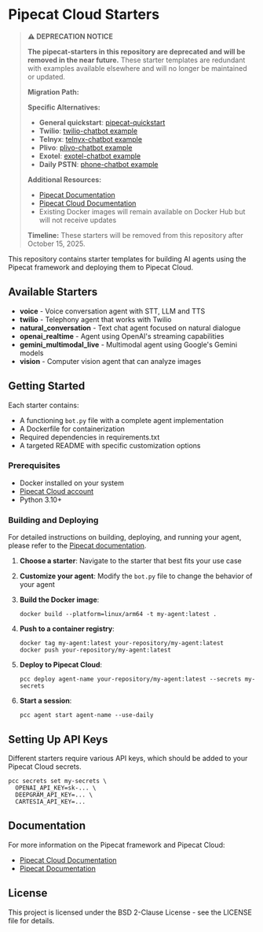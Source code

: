 # Pipecat Cloud Starters

> **⚠️ DEPRECATION NOTICE**
>
> **The pipecat-starters in this repository are deprecated and will be removed in the near future.** These starter templates are redundant with examples available elsewhere and will no longer be maintained or updated.
>
> **Migration Path:**
>
> **Specific Alternatives:**
>
> - **General quickstart**: [pipecat-quickstart](https://github.com/pipecat-ai/pipecat-quickstart)
> - **Twilio**: [twilio-chatbot example](https://github.com/pipecat-ai/pipecat-examples/tree/main/twilio-chatbot)
> - **Telnyx**: [telnyx-chatbot example](https://github.com/pipecat-ai/pipecat-examples/tree/main/telnyx-chatbot)
> - **Plivo**: [plivo-chatbot example](https://github.com/pipecat-ai/pipecat-examples/tree/main/plivo-chatbot)
> - **Exotel**: [exotel-chatbot example](https://github.com/pipecat-ai/pipecat-examples/tree/main/exotel-chatbot)
> - **Daily PSTN**: [phone-chatbot example](https://github.com/pipecat-ai/pipecat-examples/tree/main/phone-chatbot)
>
> **Additional Resources:**
>
> - [Pipecat Documentation](https://docs.pipecat.ai)
> - [Pipecat Cloud Documentation](https://docs.pipecat.ai/deployment/pipecat-cloud/introduction)
> - Existing Docker images will remain available on Docker Hub but will not receive updates
>
> **Timeline:** These starters will be removed from this repository after October 15, 2025.

This repository contains starter templates for building AI agents using the Pipecat framework and deploying them to Pipecat Cloud.

## Available Starters

- **voice** - Voice conversation agent with STT, LLM and TTS
- **twilio** - Telephony agent that works with Twilio
- **natural_conversation** - Text chat agent focused on natural dialogue
- **openai_realtime** - Agent using OpenAI's streaming capabilities
- **gemini_multimodal_live** - Multimodal agent using Google's Gemini models
- **vision** - Computer vision agent that can analyze images

## Getting Started

Each starter contains:

- A functioning `bot.py` file with a complete agent implementation
- A Dockerfile for containerization
- Required dependencies in requirements.txt
- A targeted README with specific customization options

### Prerequisites

- Docker installed on your system
- [Pipecat Cloud account](https://pipecat.daily.co)
- Python 3.10+

### Building and Deploying

For detailed instructions on building, deploying, and running your agent, please refer to the [Pipecat documentation](https://docs.pipecat.ai/getting-started/quickstart).

1. **Choose a starter**: Navigate to the starter that best fits your use case

2. **Customize your agent**: Modify the `bot.py` file to change the behavior of your agent

3. **Build the Docker image**:

   ```shell
   docker build --platform=linux/arm64 -t my-agent:latest .
   ```

4. **Push to a container registry**:

   ```shell
   docker tag my-agent:latest your-repository/my-agent:latest
   docker push your-repository/my-agent:latest
   ```

5. **Deploy to Pipecat Cloud**:

   ```shell
   pcc deploy agent-name your-repository/my-agent:latest --secrets my-secrets
   ```

6. **Start a session**:
   ```shell
   pcc agent start agent-name --use-daily
   ```

## Setting Up API Keys

Different starters require various API keys, which should be added to your Pipecat Cloud secrets.

```shell
pcc secrets set my-secrets \
  OPENAI_API_KEY=sk-... \
  DEEPGRAM_API_KEY=... \
  CARTESIA_API_KEY=...
```

## Documentation

For more information on the Pipecat framework and Pipecat Cloud:

- [Pipecat Cloud Documentation](https://docs.pipecat.ai/deployment/pipecat-cloud/introduction)
- [Pipecat Documentation](https://docs.pipecat.ai)

## License

This project is licensed under the BSD 2-Clause License - see the LICENSE file for details.
